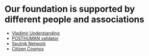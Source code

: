 # Our foundation is supported by different people and associations

- [Vladimir Understanding](https://twitter.com/ponimajushij)
- [POSTHUMAN validator](https://posthuman.digital/)
- [Sputnik Network](https://twitter.com/SputnikNetwork)
- [Citizen Cosmos](https://twitter.com/cosmos_voice)
